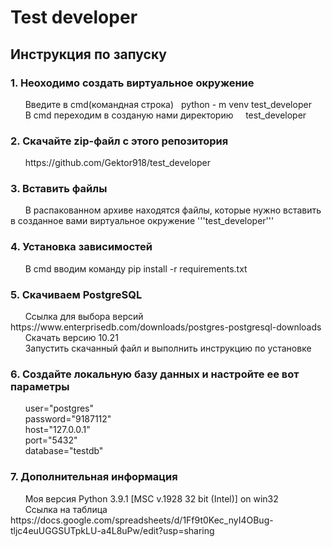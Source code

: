 <h1>Test developer</h1>

<h2>Инструкция по запуску</h2>

<h3>1. Неоходимо создать виртуальное окружение</h3>
&nbsp &nbsp &nbsp Введите в cmd(командная строка)&nbsp&nbsp python - m venv test_developer<br>
&nbsp &nbsp &nbsp В cmd переходим в созданую нами директорию &nbsp &nbsp test_developer<br>

<h3>2. Скачайте zip-файл с этого репозитория</h3>
&nbsp &nbsp &nbsp https://github.com/Gektor918/test_developer<br>

<h3>3. Вставить файлы</h3>
&nbsp &nbsp &nbsp В распакованном архиве находятся файлы, которые нужно вставить в созданное вами виртуальное окружение '''test_developer'''<br>

<h3>4. Установка зависимостей</h3>
&nbsp &nbsp &nbsp В cmd вводим команду pip install -r requirements.txt<br>

<h3>5. Скачиваем PostgreSQL</h3>
&nbsp &nbsp &nbsp Ссылка для выбора версий https://www.enterprisedb.com/downloads/postgres-postgresql-downloads<br>
&nbsp &nbsp &nbsp Скачать версию 10.21<br>
&nbsp &nbsp &nbsp Запустить скачанный файл и выполнить инструкцию по установке<br>

<h3>6. Создайте локальную базу данных и настройте ее вот параметры</h3>
&nbsp &nbsp &nbsp user="postgres"<br>
&nbsp &nbsp &nbsp password="9187112"<br>
&nbsp &nbsp &nbsp host="127.0.0.1"<br>
&nbsp &nbsp &nbsp port="5432"<br>
&nbsp &nbsp &nbsp database="testdb"<br>

<h3>7. Дополнительная информация</h3>
&nbsp &nbsp &nbsp Моя версия Python 3.9.1 [MSC v.1928 32 bit (Intel)] on win32<br>
&nbsp &nbsp &nbsp Ссылка на таблица https://docs.google.com/spreadsheets/d/1Ff9t0Kec_nyI4OBug-tljc4euUGGSUTpkLU-a4L8uPw/edit?usp=sharing<br>

